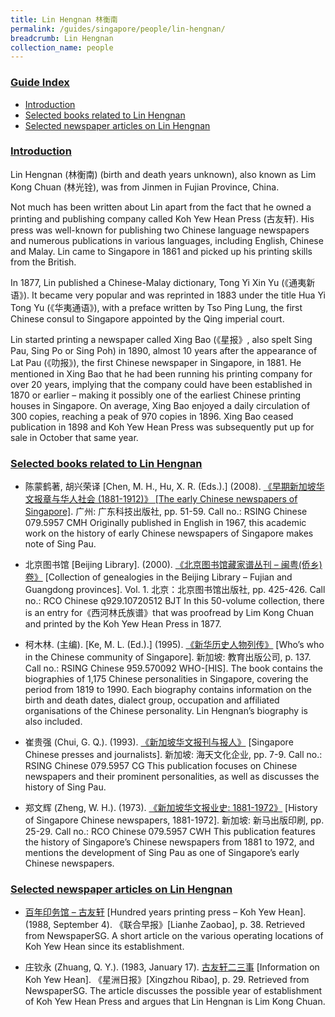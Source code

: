 ```yaml
---
title: Lin Hengnan 林衡南
permalink: /guides/singapore/people/lin-hengnan/
breadcrumb: Lin Hengnan
collection_name: people
---
```


### <u>Guide Index</u>

* [Introduction](#introduction)
* [Selected books related to Lin Hengnan](#selected-books-related-to-lin-hengnan)
* [Selected newspaper articles on Lin Hengnan](#selected-newspaper-articles-on-lin-hengnan)

### <u>Introduction</u>

Lin Hengnan (林衡南) (birth and death years unknown), also known as Lim Kong Chuan (林光铨), was from Jinmen in Fujian Province, China.

Not much has been written about Lin apart from the fact that he owned a printing and publishing company called Koh Yew Hean Press (古友轩). His press was well-known for publishing two Chinese language newspapers and numerous publications in various languages, including English, Chinese and Malay. Lin came to Singapore in 1861 and picked up his printing skills from the British.

In 1877, Lin published a Chinese-Malay dictionary, Tong Yi Xin Yu (《通夷新语》). It became very popular and was reprinted in 1883 under the title Hua Yi Tong Yu (《华夷通语》), with a preface written by Tso Ping Lung, the first Chinese consul to Singapore appointed by the Qing imperial court.

Lin started printing a newspaper called Xing Bao (《星报》, also spelt Sing Pau, Sing Po or Sing Poh) in 1890, almost 10 years after the appearance of Lat Pau (《叻报》), the first Chinese newspaper in Singapore, in 1881. He mentioned in Xing Bao that he had been running his printing company for over 20 years, implying that the company could have been established in 1870 or earlier – making it possibly one of the earliest Chinese printing houses in Singapore. On average, Xing Bao enjoyed a daily circulation of 300 copies, reaching a peak of 970 copies in 1896. Xing Bao ceased publication in 1898 and Koh Yew Hean Press was subsequently put up for sale in October that same year.

 

### <u>Selected books related to Lin Hengnan</u>

* 陈蒙鹤著, 胡兴荣译 [Chen, M. H., Hu, X. R. (Eds.).] (2008). [《早期新加坡华文报章与华人社会 (1881-1912)》 [The early Chinese newspapers of Singapore]](http://eservice.nlb.gov.sg/item_holding_s.aspx?bid=13112930). 广州: 广东科技出版社, pp. 51-59.
Call no.: RSING Chinese 079.5957 CMH
Originally published in English in 1967, this academic work on the history of early Chinese newspapers of Singapore makes note of Sing Pau.


* 北京图书馆 [Beijing Library]. (2000). [《北京图书馆藏家谱丛刊 – 闽粤(侨乡)卷》](http://eservice.nlb.gov.sg/item_holding_s.aspx?bid=10088407) [Collection of genealogies in the Beijing Library – Fujian and Guangdong provinces]. Vol. 1. 北京：北京图书馆出版社, pp. 425-426.
Call no.: RCO Chinese q929.10720512 BJT
In this 50-volume collection, there is an entry for《西河林氏族谱》that was proofread by Lim Kong Chuan and printed by the Koh Yew Hean Press in 1877.


* 柯木林. (主编). [Ke, M. L. (Ed.).] (1995). [《新华历史人物列传》](http://eservice.nlb.gov.sg/item_holding_s.aspx?bid=84500628) [Who’s who in the Chinese community of Singapore]. 新加坡: 教育出版公司, p. 137.
Call no.: RSING Chinese 959.570092 WHO-\[HIS\].
The book contains the biographies of 1,175 Chinese personalities in Singapore, covering the period from 1819 to 1990. Each biography contains information on the birth and death dates, dialect group, occupation and affiliated organisations of the Chinese personality. Lin Hengnan’s biography is also included.


* 崔贵强 (Chui, G. Q.). (1993). [《新加坡华文报刊与报人》](http://eservice.nlb.gov.sg/item_holding_s.aspx?bid=84520907) [Singapore Chinese presses and journalists]. 新加坡: 海天文化企业, pp. 7-9.
Call no.: RSING Chinese 079.5957 CG
This publication focuses on Chinese newspapers and their prominent personalities, as well as discusses the history of Sing Pau.


* 郑文辉 (Zheng, W. H.). (1973). [《新加坡华文报业史: 1881-1972》](http://eservice.nlb.gov.sg/item_holding_s.aspx?bid=84469781) [History of Singapore Chinese newspapers, 1881-1972]. 新加坡: 新马出版印刷, pp. 25-29.
Call no.: RCO Chinese 079.5957 CWH
This publication features the history of Singapore’s Chinese newspapers from 1881 to 1972, and mentions the development of Sing Pau as one of Singapore’s early Chinese newspapers.


### <u>Selected newspaper articles on Lin Hengnan</u>

* [百年印务馆 – 古友轩](http://eresources.nlb.gov.sg/newspapers/Digitised/Article/lhzb19880904-1.2.65.2.2) [Hundred years printing press – Koh Yew Hean]. (1988, September 4). 《联合早报》[Lianhe Zaobao], p. 38. Retrieved from NewspaperSG.
A short article on the various operating locations of Koh Yew Hean since its establishment.


* 庄钦永 (Zhuang, Q. Y.). (1983, January 17). [古友轩二三事](http://eresources.nlb.gov.sg/newspapers/Digitised/Article/scjp19830117-1.2.59.1.1) [Information on Koh Yew Hean]. 《星洲日报》[Xingzhou Ribao], p. 29. Retrieved from NewspaperSG.
The article discusses the possible year of establishment of Koh Yew Hean Press and argues that Lin Hengnan is Lim Kong Chuan.